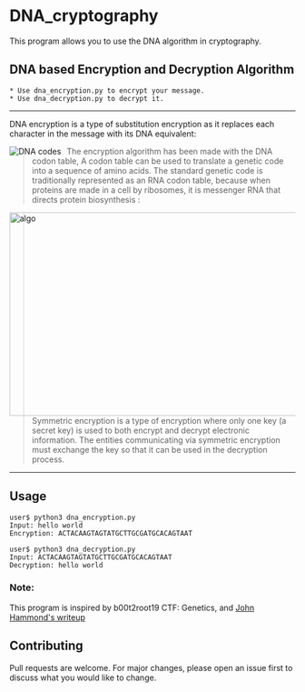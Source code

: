 # DNA_cryptography
This program allows you to use the DNA algorithm in cryptography. 

## DNA based Encryption and Decryption Algorithm

    * Use dna_encryption.py to encrypt your message.
    * Use dna_decryption.py to decrypt it.
----------------------------------------------------------------
DNA encryption is a type of substitution encryption as it replaces each character in the message with its DNA equivalent:

<img src="https://media.discordapp.net/attachments/635278809741918218/820718763031920680/dna_codes.png"
     alt="DNA codes"
     style="float: left; margin-right: 10px;" />

> The encryption algorithm has been made with the DNA codon table, A codon table can be used to translate a genetic code into a sequence of amino acids. The standard genetic code is traditionally represented as an RNA codon table, because when proteins are made in a cell by ribosomes, it is messenger RNA that directs protein biosynthesis :

<img style="float: left; margin-right: 10px;" alt="algo" src="https://media.discordapp.net/attachments/779677826865561620/821185136061841458/1bbCyiW35hBU3GiaiF4Qcmw.png" width="600px" height="358px" />

> Symmetric encryption is a type of encryption where only one key (a secret key) is used to both encrypt and decrypt electronic information. The entities communicating via symmetric encryption must exchange the key so that it can be used in the decryption process.

----------------------------------------------------------------
## Usage

```
user$ python3 dna_encryption.py
Input: hello world
Encryption: ACTACAAGTAGTATGCTTGCGATGCACAGTAAT

user$ python3 dna_decryption.py
Input: ACTACAAGTAGTATGCTTGCGATGCACAGTAAT
Decryption: hello world
```

### Note:
This program is inspired by b00t2root19 CTF: Genetics, and <a href="https://www.youtube.com/watch?v=3LwF_LBepOY&t=189s&ab_channel=JohnHammond" target="_blank">John Hammond's writeup</a>

## Contributing
Pull requests are welcome. For major changes, please open an issue first to discuss what you would like to change.
